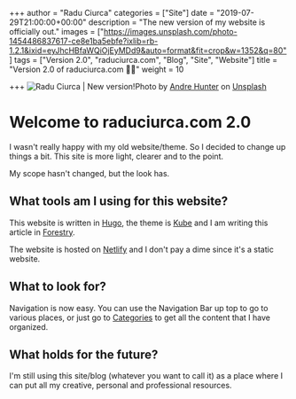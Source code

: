 +++
author = "Radu Ciurca"
categories = ["Site"]
date = "2019-07-29T21:00:00+00:00"
description = "The new version of my website is officially out."
images = ["https://images.unsplash.com/photo-1454486837617-ce8e1ba5ebfe?ixlib=rb-1.2.1&ixid=eyJhcHBfaWQiOjEyMDd9&auto=format&fit=crop&w=1352&q=80"]
tags = ["Version 2.0", "raduciurca.com", "Blog", "Site", "Website"]
title = "Version 2.0 of raduciurca.com 🎉🎉"
weight = 10

+++
![Radu Ciurca | New version!](https://images.unsplash.com/photo-1454486837617-ce8e1ba5ebfe?ixlib=rb-1.2.1&ixid=eyJhcHBfaWQiOjEyMDd9&auto=format&fit=crop&w=1000&q=80 "Celebration!")Photo by <a href="https://unsplash.com/@dre0316?utm_source=unsplash&utm_medium=referral&utm_content=creditCopyText" target="_blank">Andre Hunter</a> on <a href="https://unsplash.com/search/photos/celebration?utm_source=unsplash&utm_medium=referral&utm_content=creditCopyText" target="_blank">Unsplash</a>

# Welcome to raduciurca.com 2.0

I wasn't really happy with my old website/theme. So I decided to change up things a bit. This site is more light, clearer and to the point.

My scope hasn't changed, but the look has.

## What tools am I using for this website?

This website is written in <a href="https://gohugo.io/" target="_blank">Hugo</a>, the theme is <a href="https://github.com/jeblister/kube" target="_blank">Kube</a> and I am writing this article in <a href="https://github.com/jeblister/kube" target="_blank">Forestry</a>.

The website is hosted on <a href="https://www.netlify.com/" target="_blank">Netlify</a> and I don't pay a dime since it's a static website.

## What to look for?

Navigation is now easy. You can use the Navigation Bar up top to go to various places, or just go to <a href="https://raduciurca.com/categories" target="_blank">Categories</a> to get all the content that I have organized.

## What holds for the future?

I'm still using this site/blog (whatever you want to call it) as a place where I can put all my creative, personal and professional resources.
